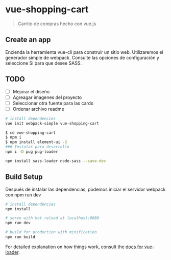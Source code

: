 # vue-shopping-cart

> Carrito de compras hecho con vue.js

## Create an app
Encienda la herramienta vue-cli para construir un sitio web. Utilizaremos el generador simple de webpack. Consulte las opciones de configuración y seleccione Sí para que desee SASS.

## TODO
- [ ] Mejorar el diseño
- [ ] Agreagar imagenes del proyecto
- [ ] Seleccionar otra fuente para las cards
- [ ] Ordenar archivo readme

``` bash
# install dependencies
vue init webpack-simple vue-shopping-cart

$ cd vue-shopping-cart 
$ npm i 
$ npm install element-ui -S
### Instalar para desarrollo
npm i -D pug pug-loader

npm install sass-loader node-sass --save-dev
```

## Build Setup
Después de instalar las dependencias, podemos iniciar el servidor webpack con npm run dev

``` bash
# install dependencies
npm install

# serve with hot reload at localhost:8080
npm run dev

# build for production with minification
npm run build
```

For detailed explanation on how things work, consult the [docs for vue-loader](http://vuejs.github.io/vue-loader).
